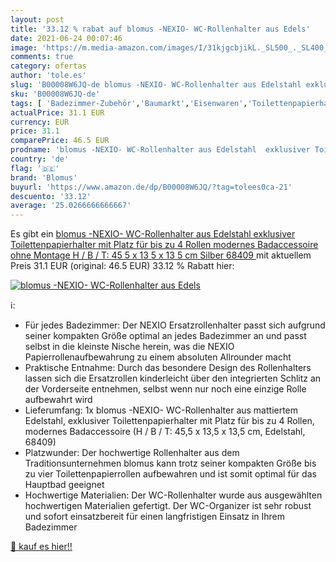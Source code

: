 ```yaml
---
layout: post
title: '33.12 % rabat auf blomus -NEXIO- WC-Rollenhalter aus Edels'
date: 2021-06-24 00:07:46
image: 'https://m.media-amazon.com/images/I/31kjgcbjikL._SL500_._SL400_.jpg'
comments: true
category: ofertas
author: 'tole.es'
slug: 'B00008W6JQ-de blomus -NEXIO- WC-Rollenhalter aus Edelstahl exklusiver...'
sku: 'B00008W6JQ-de'
tags: [ 'Badezimmer-Zubehör','Baumarkt','Eisenwaren','Toilettenpapierhalter','blomus', ]
actualPrice: 31.1 EUR
currency: EUR
price: 31.1
comparePrice: 46.5 EUR
prodname: 'blomus -NEXIO- WC-Rollenhalter aus Edelstahl  exklusiver Toilettenpapierhalter mit Platz für bis zu 4 Rollen  modernes Badaccessoire ohne Montage  H / B / T: 45 5 x 13 5 x 13 5 cm  Silber  68409 '
country: 'de'
flag: '🇩🇪'
brand: 'Blomus'
buyurl: 'https://www.amazon.de/dp/B00008W6JQ/?tag=tolees0ca-21'
descuento: '33.12'
average: '25.0266666666667'
---
```


Es gibt ein [blomus -NEXIO- WC-Rollenhalter aus Edelstahl  exklusiver Toilettenpapierhalter mit Platz für bis zu 4 Rollen  modernes Badaccessoire ohne Montage  H / B / T: 45 5 x 13 5 x 13 5 cm  Silber  68409 ](https://www.amazon.de/dp/B00008W6JQ/?tag=tolees0ca-21) mit aktuellem Preis 31.1 EUR (original: 46.5 EUR) 33.12 % Rabatt hier:

[![blomus -NEXIO- WC-Rollenhalter aus Edels](https://m.media-amazon.com/images/I/31kjgcbjikL._SL500_._SL400_.jpg)](https://www.amazon.de/dp/B00008W6JQ/?tag=tolees0ca-21)

ℹ️:

- Für jedes Badezimmer: Der NEXIO Ersatzrollenhalter passt sich aufgrund seiner kompakten Größe optimal an jedes Badezimmer an und passt selbst in die kleinste Nische herein, was die NEXIO Papierrollenaufbewahrung zu einem absoluten Allrounder macht
- Praktische Entnahme: Durch das besondere Design des Rollenhalters lassen sich die Ersatzrollen kinderleicht über den integrierten Schlitz an der Vorderseite entnehmen, selbst wenn nur noch eine einzige Rolle aufbewahrt wird
- Lieferumfang: 1x blomus -NEXIO- WC-Rollenhalter aus mattiertem Edelstahl, exklusiver Toilettenpapierhalter mit Platz für bis zu 4 Rollen, modernes Badaccessoire (H / B / T: 45,5 x 13,5 x 13,5 cm, Edelstahl, 68409)
- Platzwunder: Der hochwertige Rollenhalter aus dem Traditionsunternehmen blomus kann trotz seiner kompakten Größe bis zu vier Toilettenpapierrollen aufbewahren und ist somit optimal für das Hauptbad geeignet
- Hochwertige Materialien: Der WC-Rollenhalter wurde aus ausgewählten hochwertigen Materialien gefertigt. Der WC-Organizer ist sehr robust und sofort einsatzbereit für einen langfristigen Einsatz in Ihrem Badezimmer

[🛒 kauf es hier!!](https://www.amazon.de/dp/B00008W6JQ/?tag=tolees0ca-21)
